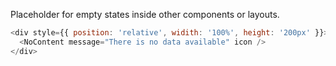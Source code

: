 Placeholder for empty states inside other components or layouts.

```js
<div style={{ position: 'relative', widith: '100%', height: '200px' }}>
  <NoContent message="There is no data available" icon />
</div>
```